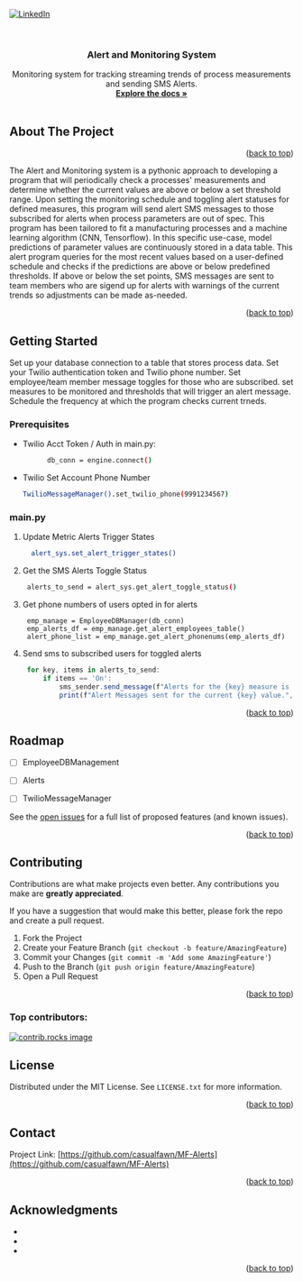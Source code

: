 
<a id="readme-top"></a>



<!-- PROJECT SHIELDS -->


[![LinkedIn][linkedin-shield]][linkedin-url]



<!-- PROJECT LOGO -->
<br />
<div align="center">


<h3 align="center">Alert and Monitoring System</h3>

  <p align="center">
    Monitoring system for tracking streaming trends of process measurements and sending SMS Alerts.
    <br />
    <a href="https://github.com/casualfawn/MF-Alerts"><strong>Explore the docs »</strong></a>
    <br />
    <br />
  
</div>







<!-- ABOUT THE PROJECT -->
## About The Project

<p align="right">(<a href="#readme-top">back to top</a>)</p>
 The Alert and Monitoring system is a pythonic approach to developing a program that will periodically check a processes' measurements and determine whether the current values are above or below a set threshold range. Upon setting the monitoring schedule and toggling alert statuses for defined measures, this program will send alert SMS messages to those subscribed for alerts when process parameters are out of spec. This program has been tailored to fit a manufacturing processes and a machine learning algorithm (CNN, Tensorflow). In this specific use-case, model predictions of parameter values are continuously stored in a data table. This alert program queries for the most recent values based on a user-defined schedule and checks if the predictions are above or below predefined thresholds. If above or below the set points, SMS messages are sent to team members who are sigend up for alerts with warnings of the current trends so adjustments can be made as-needed.  



<p align="right">(<a href="#readme-top">back to top</a>)</p>



<!-- GETTING STARTED -->
## Getting Started

Set up your database connection to a table that stores process data.
Set your Twilio authentication token and Twilio phone number.
Set employee/team member message toggles for those who are subscribed.
set measures to be monitored and thresholds that will trigger an alert message.
Schedule the frequency at which the program checks current trneds.

### Prerequisites


* Twilio Acct Token / Auth in main.py:
  ```sh
		db_conn = engine.connect()
  ```
  
 
* Twilio Set Account Phone Number
  ```sh
  TwilioMessageManager().set_twilio_phone(9991234567)
  ```

### main.py

1. Update Metric Alerts Trigger States 
   ```sh
     alert_sys.set_alert_trigger_states()
   ```
2. Get the SMS Alerts Toggle Status
   ```sh
    alerts_to_send = alert_sys.get_alert_toggle_status()
   ```
3. Get phone numbers of users opted in for alerts
   ```
    emp_manage = EmployeeDBManager(db_conn)
    emp_alerts_df = emp_manage.get_alert_employees_table()
    alert_phone_list = emp_manage.get_alert_phonenums(emp_alerts_df)
   ```
4. Send sms to subscribed users for toggled alerts
   ```js
    for key, items in alerts_to_send:
        if items == 'On':
            sms_sender.send_message(f"Alerts for the {key} measure is {items} and this trend is out of specification as of {Sys.Date()}. Please diagnose the issue or contact your manager.")
            print(f"Alert Messages sent for the current {key} value.", alert_phone_list)
   ```


<p align="right">(<a href="#readme-top">back to top</a>)</p>



<!-- ROADMAP -->
## Roadmap

- [ ] EmployeeDBManagement
- [ ] Alerts
- [ ] TwilioMessageManager


See the [open issues](https://github.com/github_username/repo_name/issues) for a full list of proposed features (and known issues).

<p align="right">(<a href="#readme-top">back to top</a>)</p>



<!-- CONTRIBUTING -->
## Contributing

Contributions are what make projects even better. Any contributions you make are **greatly appreciated**.

If you have a suggestion that would make this better, please fork the repo and create a pull request. 

1. Fork the Project
2. Create your Feature Branch (`git checkout -b feature/AmazingFeature`)
3. Commit your Changes (`git commit -m 'Add some AmazingFeature'`)
4. Push to the Branch (`git push origin feature/AmazingFeature`)
5. Open a Pull Request

<p align="right">(<a href="#readme-top">back to top</a>)</p>

### Top contributors:

<a href="https://github.com/casualfawn/MF-Alerts/">
  <img src="https://contrib.rocks/image?repo=casualfawn/MF-Alerts" alt="contrib.rocks image" />
</a>



<!-- LICENSE -->
## License

Distributed under the MIT License. See `LICENSE.txt` for more information.

<p align="right">(<a href="#readme-top">back to top</a>)</p>



<!-- CONTACT -->
## Contact



Project Link: [https://github.com/casualfawn/MF-Alerts](https://github.com/casualfawn/MF-Alerts)

<p align="right">(<a href="#readme-top">back to top</a>)</p>



<!-- ACKNOWLEDGMENTS -->
## Acknowledgments

* []()
* []()
* []()

<p align="right">(<a href="#readme-top">back to top</a>)</p>



<!-- MARKDOWN LINKS & IMAGES -->
<!-- https://www.markdownguide.org/basic-syntax/#reference-style-links -->
[contributors-shield]: https://img.shields.io/github/contributors/github_username/repo_name.svg?style=for-the-badge
[contributors-url]: https://github.com/github_username/repo_name/graphs/contributors
[forks-shield]: https://img.shields.io/github/forks/github_username/repo_name.svg?style=for-the-badge
[forks-url]: https://github.com/github_username/repo_name/network/members
[stars-shield]: https://img.shields.io/github/stars/github_username/repo_name.svg?style=for-the-badge
[stars-url]: https://github.com/github_username/repo_name/stargazers
[issues-shield]: https://img.shields.io/github/issues/github_username/repo_name.svg?style=for-the-badge
[issues-url]: https://github.com/github_username/repo_name/issues
[license-shield]: https://img.shields.io/github/license/github_username/repo_name.svg?style=for-the-badge
[license-url]: https://github.com/github_username/repo_name/blob/master/LICENSE.txt
[linkedin-shield]: https://img.shields.io/badge/-LinkedIn-black.svg?style=for-the-badge&logo=linkedin&colorB=555
[linkedin-url]: https://www.linkedin.com/in/mark-oelkuct-b4371723a/?
[product-screenshot]: images/screenshot.png
[Next.js]: https://img.shields.io/badge/next.js-000000?style=for-the-badge&logo=nextdotjs&logoColor=white
[Next-url]: https://nextjs.org/
[React.js]: https://img.shields.io/badge/React-20232A?style=for-the-badge&logo=react&logoColor=61DAFB
[React-url]: https://reactjs.org/
[Vue.js]: https://img.shields.io/badge/Vue.js-35495E?style=for-the-badge&logo=vuedotjs&logoColor=4FC08D
[Vue-url]: https://vuejs.org/
[Angular.io]: https://img.shields.io/badge/Angular-DD0031?style=for-the-badge&logo=angular&logoColor=white
[Angular-url]: https://angular.io/
[Svelte.dev]: https://img.shields.io/badge/Svelte-4A4A55?style=for-the-badge&logo=svelte&logoColor=FF3E00
[Svelte-url]: https://svelte.dev/
[Laravel.com]: https://img.shields.io/badge/Laravel-FF2D20?style=for-the-badge&logo=laravel&logoColor=white
[Laravel-url]: https://laravel.com
[Bootstrap.com]: https://img.shields.io/badge/Bootstrap-563D7C?style=for-the-badge&logo=bootstrap&logoColor=white
[Bootstrap-url]: https://getbootstrap.com
[JQuery.com]: https://img.shields.io/badge/jQuery-0769AD?style=for-the-badge&logo=jquery&logoColor=white
[JQuery-url]: https://jquery.com 
